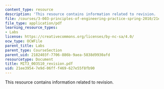 ```yaml
---
content_type: resource
description: 'This resource contains information related to revision. '
file: /courses/3-003-principles-of-engineering-practice-spring-2010/21ee39547e9d06fff469627e55f8fb90_MIT3_003S10_revision.pdf
file_type: application/pdf
learning_resource_types:
- Labs
license: https://creativecommons.org/licenses/by-nc-sa/4.0/
ocw_type: OCWFile
parent_title: Labs
parent_type: CourseSection
parent_uid: 2182403f-7706-886b-9aea-5838d9930afd
resourcetype: Document
title: MIT3_003S10_revision.pdf
uid: 21ee3954-7e9d-06ff-f469-627e55f8fb90
---
```

This resource contains information related to revision. 